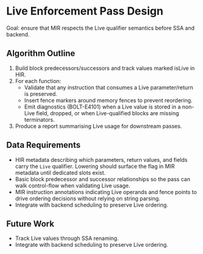 # Live Enforcement Pass Design

Goal: ensure that MIR respects the Live qualifier semantics before SSA and backend.

## Algorithm Outline
1. Build block predecessors/successors and track values marked isLive in HIR.
2. For each function:
   - Validate that any instruction that consumes a Live parameter/return is preserved.
   - Insert fence markers around memory fences to prevent reordering.
   - Emit diagnostics (BOLT-E4101) when a Live value is stored in a non-Live field, dropped, or when Live-qualified blocks are missing terminators.
3. Produce a report summarising Live usage for downstream passes.

## Data Requirements
- HIR metadata describing which parameters, return values, and fields carry the `Live` qualifier. Lowering should surface the flag in MIR metadata until dedicated slots exist.
- Basic block predecessor and successor relationships so the pass can walk control-flow when validating Live usage.
- MIR instruction annotations indicating Live operands and fence points to drive ordering decisions without relying on string parsing.
- Integrate with backend scheduling to preserve Live ordering.

## Future Work
- Track Live values through SSA renaming.
- Integrate with backend scheduling to preserve Live ordering.
